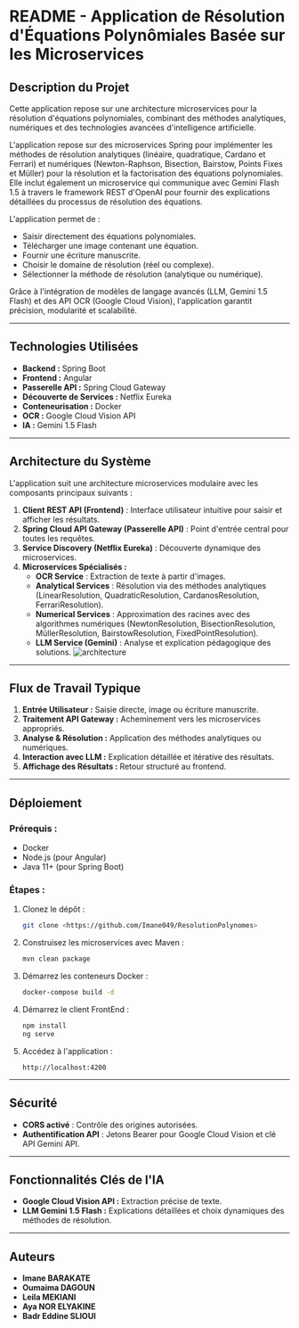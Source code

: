 
# README - Application de Résolution d'Équations Polynômiales Basée sur les Microservices

##  **Description du Projet**
Cette application repose sur une architecture microservices pour la résolution d'équations polynomiales, combinant des méthodes analytiques, numériques et des technologies avancées d'intelligence artificielle.

L'application repose sur des microservices Spring pour implémenter les méthodes de résolution analytiques (linéaire, quadratique, Cardano et Ferrari) et numériques (Newton-Raphson, Bisection, Bairstow, Points Fixes et Müller) pour la résolution et la factorisation des équations polynomiales. Elle inclut également un microservice qui communique avec Gemini Flash 1.5 à travers le framework REST d'OpenAI pour fournir des explications détaillées du processus de résolution des équations.

L'application permet de :
- Saisir directement des équations polynomiales.
- Télécharger une image contenant une équation.
- Fournir une écriture manuscrite.
- Choisir le domaine de résolution (réel ou complexe).
- Sélectionner la méthode de résolution (analytique ou numérique).

Grâce à l'intégration de modèles de langage avancés (LLM, Gemini 1.5 Flash) et des API OCR (Google Cloud Vision), l'application garantit précision, modularité et scalabilité.

---

##  **Technologies Utilisées**
- **Backend :** Spring Boot
- **Frontend :** Angular
- **Passerelle API :** Spring Cloud Gateway
- **Découverte de Services :** Netflix Eureka
- **Conteneurisation :** Docker
- **OCR :** Google Cloud Vision API
- **IA :** Gemini 1.5 Flash

---

##  **Architecture du Système**
L'application suit une architecture microservices modulaire avec les composants principaux suivants :
1. **Client REST API (Frontend)** : Interface utilisateur intuitive pour saisir et afficher les résultats.
2. **Spring Cloud API Gateway (Passerelle API)** : Point d'entrée central pour toutes les requêtes.
3. **Service Discovery (Netflix Eureka)** : Découverte dynamique des microservices.
4. **Microservices Spécialisés :**
    - **OCR Service** : Extraction de texte à partir d'images.
    - **Analytical Services** : Résolution via des méthodes analytiques (LinearResolution, QuadraticResolution, CardanosResolution, FerrariResolution).
    - **Numerical Services** : Approximation des racines avec des algorithmes numériques (NewtonResolution, BisectionResolution, MüllerResolution, BairstowResolution, FixedPointResolution).
    - **LLM Service (Gemini)** : Analyse et explication pédagogique des solutions.
  ![architecture](https://github.com/user-attachments/assets/a646174a-ea61-486d-9f37-66f19df5fca1)
    

---

## **Flux de Travail Typique**
1. **Entrée Utilisateur :** Saisie directe, image ou écriture manuscrite.
2. **Traitement API Gateway :** Acheminement vers les microservices appropriés.
3. **Analyse & Résolution :** Application des méthodes analytiques ou numériques.
4. **Interaction avec LLM :** Explication détaillée et itérative des résultats.
5. **Affichage des Résultats :** Retour structuré au frontend.

---

## **Déploiement**
### Prérequis :
- Docker
- Node.js (pour Angular)
- Java 11+ (pour Spring Boot)

### Étapes :
1. Clonez le dépôt :
   ```bash
   git clone <https://github.com/Imane049/ResolutionPolynomes>
   ```
2. Construisez les microservices avec Maven :
   ```bash
   mvn clean package
   ```
3. Démarrez les conteneurs Docker :
   ```bash
   docker-compose build -d
   ```
4. Démarrez le client FrontEnd :
   ```bash
   npm install
   ng serve
   ```
5. Accédez à l'application :
   ```
   http://localhost:4200
   ```

---

## **Sécurité**
- **CORS activé** : Contrôle des origines autorisées.
- **Authentification API** : Jetons Bearer pour Google Cloud Vision et clé API Gemini API.

---

## **Fonctionnalités Clés de l'IA**
- **Google Cloud Vision API :** Extraction précise de texte.
- **LLM Gemini 1.5 Flash :** Explications détaillées et choix dynamiques des méthodes de résolution.

---


## **Auteurs**

- **Imane BARAKATE**
- **Oumaima DAGOUN**
- **Leila MEKIANI**
- **Aya NOR ELYAKINE**
- **Badr Eddine SLIOUI**



